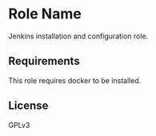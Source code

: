 Role Name
=========

Jenkins installation and configuration role.

Requirements
------------

This role requires docker to be installed.

License
-------

GPLv3
